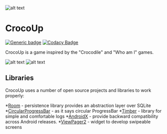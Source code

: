 ![alt text](https://github.com/totenhund/guess-it-game/blob/master/screenshots/gitbanner.png?raw=true)

# CrocoUp

[![Generic badge](https://img.shields.io/badge/platform-android-<COLOR>.svg)](https://shields.io/)
[![Codacy Badge](https://api.codacy.com/project/badge/Grade/50aeaeebb56a4d28a4e3d8d91ff4c2b0)](https://app.codacy.com/gh/totenhund/guess-it-game?utm_source=github.com&utm_medium=referral&utm_content=totenhund/guess-it-game&utm_campaign=Badge_Grade)

CrocoUp is a game inspired by the "Crocodile" and "Who am I" games.

![alt text](https://github.com/totenhund/guess-it-game/blob/master/screenshots/screen1.jpg?raw=true)
![alt text](https://github.com/totenhund/guess-it-game/blob/master/screenshots/screen2.jpg?raw=true)
## Libraries

CrocoUp uses a number of open source projects and libraries to work properly:

*[Room](https://developer.android.com/jetpack/androidx/releases/room) - persistence library provides an abstraction layer over SQLite
*[CircularProgressBar](https://github.com/lopspower/CircularProgressBar) - as it says circular ProgressBar
*[Timber](https://github.com/JakeWharton/timber) - library for simple and comfortable logs
*[AndroidX](https://developer.android.com/jetpack/androidx) - provide backward compatibility across Android releases.
*[ViewPager2](https://developer.android.com/jetpack/androidx/releases/viewpager2) - widget to develop swipeable screens